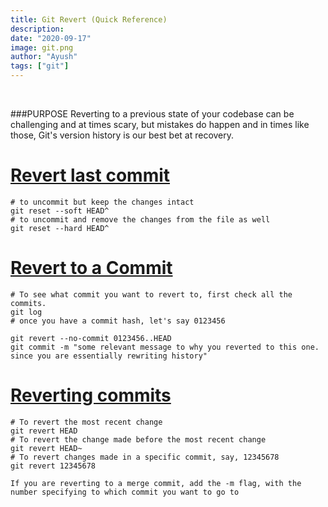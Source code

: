 ```yaml
---
title: Git Revert (Quick Reference) 
description:
date: "2020-09-17"
image: git.png
author: "Ayush"
tags: ["git"]
---
```


<br />

###PURPOSE
Reverting to a previous state of your codebase can be challenging and at times scary, but mistakes do happen and in times like those, Git's version history is our best bet at recovery.

# [Revert last commit](https://stackoverflow.com/a/2846154/7048915)
```
# to uncommit but keep the changes intact
git reset --soft HEAD^
# to uncommit and remove the changes from the file as well
git reset --hard HEAD^
```

# [Revert to a Commit](https://stackoverflow.com/a/21718540/7048915)

```
# To see what commit you want to revert to, first check all the commits.
git log 
# once you have a commit hash, let's say 0123456

git revert --no-commit 0123456..HEAD
git commit -m "some relevant message to why you reverted to this one. since you are essentially rewriting history"
```

# [Reverting commits](http://gitready.com/intermediate/2009/03/16/rolling-back-changes-with-revert.html)
```
# To revert the most recent change
git revert HEAD
# To revert the change made before the most recent change
git revert HEAD~
# To revert changes made in a specific commit, say, 12345678
git revert 12345678

If you are reverting to a merge commit, add the -m flag, with the number specifying to which commit you want to go to
```
